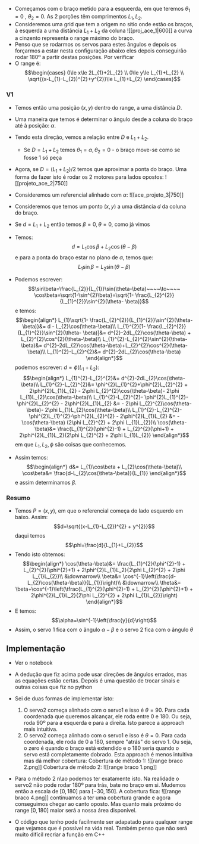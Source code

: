 - Começamos com o braço metido para a esqueerda, em que teremos $\theta_{1}=0~,~\theta_{2}=0$. As 2 porções têm comprimentos $L_{1},L_{2}$. 
- Consideremos uma grid que tem a origem no sítio onde estão os braços, à esquerda a uma distância $L_{1}+L_{2}$ da coluna 
![[proj_ace_1|600]]
a curva a cinzento representa o range máximo do braço.
- Penso que se rodarmos os servos para estes ângulos e depois os forçarmos a estar nesta configuração abaixo eles depois conseguirão rodar 180º a partir destas posições. Por verificar
- O range é:
$$\begin{cases}
0\le x\le 2L_{1}+2L_{2} \\
0\le y\le L_{1}+L_{2} \\
\sqrt{(x-L_{1}-L_{2})^{2}+y^{2}}\le L_{1}+L_{2}
\end{cases}$$

### V1
- Temos então uma posição $(x,y)$ dentro do range, a uma distância $D$.
- Uma maneira que temos é determinar o ângulo desde a coluna do braço até à posição: $\alpha$.
- Tendo esta direção, vemos a relação entre $D$ e $L_{1}+L_{2}$. 
    - Se $D=L_{1}+L_{2}$ temos $\theta_{1}=\alpha,\theta_{2}=0$ - o braço move-se como se fosse 1 só peça
- Agora, se $D=(L_{1}+L_{2})/2$ temos que aproximar a ponta do braço. Uma forma de fazer isto é rodar os 2 motores para lados opostos:
![[projeto_ace_2|750]]

- Consideremos um referencial alinhado com $\alpha$:
![[ace_projeto_3|750]]
- Consideremos que temos um ponto $(x,y)$ a uma distância $d$ da coluna do braço. 
- Se $d=L_{1}+L_{2}$ então temos $\beta=0,\theta=0$, como já vimos
- Temos:
$$d=L_{1}\cos\beta + L_{2}\cos(\theta-\beta)$$
e para a ponta do braço estar no plano de $\alpha$, temos que:
$$L_{1}\sin\beta=L_{2}\sin(\theta-\beta)$$
- Podemos escrever:
$$\sin\beta=\frac{L_{2}}{L_{1}}\sin(\theta-\beta)~~~~\to~~~~ \cos\beta=\sqrt{1-\sin^{2}\beta}=\sqrt{1- \frac{L_{2}^{2}}{L_{1}^{2}}\sin^{2}(\theta- \beta)}$$
e temos:
$$\begin{align*}
L_{1}\sqrt{1- \frac{L_{2}^{2}}{L_{1}^{2}}\sin^{2}(\theta- \beta)}&= d - L_{2}\cos(\theta-\beta)\\
L_{1}^{2}[1- \frac{L_{2}^{2}}{L_{1}^{2}}\sin^{2}(\theta- \beta)]&= d^{2}-2dL_{2}\cos(\theta-\beta) + L_{2}^{2}\cos^{2}(\theta-\beta)\\
L_{1}^{2}-L_{2}^{2}\sin^{2}(\theta-\beta)&= d^{2}-2dL_{2}\cos(\theta-\beta)+L_{2}^{2}\cos^{2}(\theta-\beta)\\
L_{1}^{2}-L_{2}^{2}&= d^{2}-2dL_{2}\cos(\theta-\beta)
\end{align*}$$
podemos escrever: $d=\phi(L_{1}+L_{2})$:
$$\begin{align*}
L_{1}^{2}-L_{2}^{2}&= d^{2}-2dL_{2}\cos(\theta-\beta)\\
L_{1}^{2}-L_{2}^{2}&= \phi^{2}L_{1}^{2}+\phi^{2}L_{2}^{2} + 2\phi^{2}L_{1}L_{2} - 2\phi L_{2}^{2}\cos(\theta-\beta)- 2\phi L_{1}L_{2}\cos(\theta-\beta)\\
L_{1}^{2}-L_{2}^{2}- \phi^{2}L_{1}^{2}-\phi^{2}L_{2}^{2} - 2\phi^{2}L_{1}L_{2} &= - 2\phi L_{2}^{2}\cos(\theta-\beta)- 2\phi L_{1}L_{2}\cos(\theta-\beta)\\
L_{1}^{2}-L_{2}^{2}- \phi^{2}L_{1}^{2}-\phi^{2}L_{2}^{2} - 2\phi^{2}L_{1}L_{2} &= -\cos(\theta-\beta) (2\phi L_{2}^{2} + 2\phi L_{1}L_{2})\\
\cos(\theta-\beta)&= \frac{L_{1}^{2}(\phi^{2}-1) + L_{2}^{2}(\phi+1) + 2\phi^{2}L_{1}L_2}{2\phi L_{2}^{2} + 2\phi L_{1}L_{2}}
\end{align*}$$
em que $L_{1},L_{2},\phi$ são coisas que conhecemos.

- Assim temos:
$$\begin{align*}
d&= L_{1}\cos\beta + L_{2}\cos(\theta-\beta)\\
\cos\beta&= \frac{d-L_{2}\cos(\theta-\beta)}{L_{1}}
\end{align*}$$
e assim determinamos $\beta$.

### Resumo
- Temos $P=(x,y)$, em que o referencial começa do lado esquerdo em baixo. Assim: $$d=\sqrt{(x-L_{1}-L_{2})^{2} + y^{2}}$$
daqui temos $$\phi=\frac{d}{L_{1}+L_{2}}$$
- Tendo isto obtemos:
$$\begin{align*}
\cos(\theta-\beta)&= \frac{L_{1}^{2}(\phi^{2}-1) + L_{2}^{2}(\phi^{2}+1) + 2\phi^{2}L_{1}L_2}{2\phi L_{2}^{2} + 2\phi L_{1}L_{2}}\\
&\downarrow\\
\beta&= \cos^{-1}\left(\frac{d-L_{2}\cos(\theta-\beta)}{L_{1}}\right)\\
&\downarrow\\
\theta&= \beta+\cos^{-1}\left(\tfrac{L_{1}^{2}(\phi^{2}-1) + L_{2}^{2}(\phi^{2}+1) + 2\phi^{2}L_{1}L_2}{2\phi L_{2}^{2} + 2\phi L_{1}L_{2}}\right)
\end{align*}$$
- E temos:
$$\alpha=\sin^{-1}\left(\frac{y}{d}\right)$$
- Assim, o servo 1 fica com o ângulo $\alpha-\beta$ e o servo 2 fica com o ângulo $\theta$

## Implementação
- Ver o notebook
- A dedução que fiz acima pode usar direções de ângulos errados, mas as equações estão certas. Depois é uma questão de trocar sinais e outras coisas que fiz no python
- Sei de duas formas de implementar isto:
    1. O servo2 começa alinhado com o servo1 e isso é $\theta=90$. Para cada coordenada que queremos alcançar, ele roda entre 0 e 180. Ou seja, roda 90º para a esquerda e para a direita. Isto parece a approach mais intuitiva.
    2. O servo2 começa alinhado com o servo1 e isso é $\theta=0$. Para cada coordenada, ele roda de 0 a 180, sempre "atrás" do servo 1. Ou seja, o zero é quando o braço está extendido e o 180 seria quando o servo está completamente dobrado. Esta approach é menos intuitiva mas dá melhor cobertura:
Cobertura de método 1:
![[range braco 2.png]]
Cobertura de método 2:
![[range braco 1.png]]

- Para o método 2 n\ao podemos ter exatamente isto. Na realidade o servo2 não pode rodar 180º para trás, bate no braço em si. Mudemos então a escala de $[0,180]$ para $[-30,150]$. A cobertura fica:
![[range braco 4.png]]
continuamos a ter uma cobertura grande e agora conseguimos chegar ao canto oposto. Mas quanto mais próximo do range $[0,180]$ maior será a nossa área disponível.
- O código que tenho pode facilmente ser adapatado para qualquer range que vejamos que é possível na vida real. Também penso que não será muito difícil recriar a função em C++